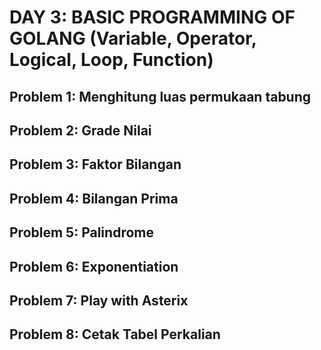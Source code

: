 # DAY 3: BASIC PROGRAMMING OF GOLANG (Variable, Operator, Logical, Loop, Function)

## Problem 1: Menghitung luas permukaan tabung

## Problem 2: Grade Nilai

## Problem 3: Faktor Bilangan

## Problem 4: Bilangan Prima

## Problem 5: Palindrome

## Problem 6: Exponentiation

## Problem 7: Play with Asterix

## Problem 8: Cetak Tabel Perkalian
